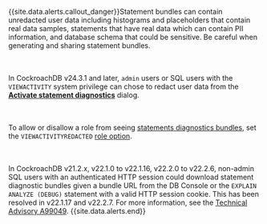 {{site.data.alerts.callout_danger}}Statement bundles can contain unredacted user data including histograms and placeholders that contain real data samples, statements that have real data which can contain PII information, and database schema that could be sensitive. Be careful when generating and sharing statement bundles.

<br><br>In CockroachDB v24.3.1 and later, <code>admin</code> users or SQL users with the <code>VIEWACTIVITY</code> system privilege can chose to redact user data from the <a href="{{ link_prefix }}ui-statements-page.html#activate-diagnostics-collection-and-download-bundles"><b>Activate statement diagnostics</b></a> dialog.

<br><br>To allow or disallow a role from seeing <a href="{{ link_prefix }}ui-statements-page.html#diagnostics">statements diagnostics bundles</a>, set the <code>VIEWACTIVITYREDACTED</code> <a href="{{ link_prefix }}create-role.html#role-options">role option</a>.

<br><br>In CockroachDB v21.2.x, v22.1.0 to v22.1.16, v22.2.0 to v22.2.6, non-admin SQL users with an authenticated HTTP session could download statement diagnostic bundles given a bundle URL from the DB Console or the <code>EXPLAIN ANALYZE (DEBUG)</code> statement with a valid HTTP session cookie. This has been resolved in v22.1.17 and v22.2.7. For more information, see the <a href="../advisories/a99049.html">Technical Advisory A99049</a>.
{{site.data.alerts.end}}
